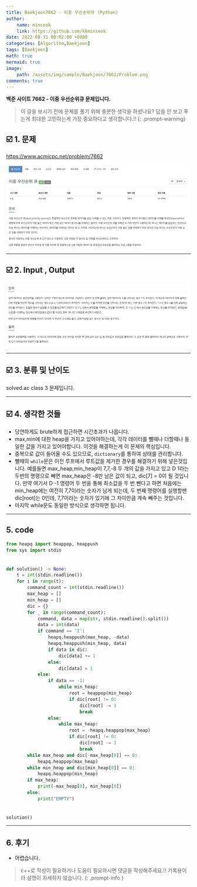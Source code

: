 ```yaml
---
title: Baekjoon7662 - 이중 우선순위큐 (Python)
author: 
    name: minseok
    link: https://github.com/kkminseok
date: 2022-08-31 00:02:00 +0800
categories: [Algorithm,Baekjoon]
tags: [Baekjoon]
math: true
mermaid: true
image: 
    path: /assets/img/sample/Baekjoon/7662/Problem.png
comments: true
---
```


**백준 사이트 7662 - 이중 우선순위큐 문제입니다.**

> 이 글을 보시기 전에 문제를 풀기 위해 충분한 생각을 하셨나요? 답을 안 보고 푸는게 최대한 고민하는게 가장 중요하다고 생각합니다.!!
{: .prompt-warning}

## ☑️ 1. 문제
<https://www.acmicpc.net/problem/7662>


![](/assets/img/sample/Baekjoon/7662/Problem.png)

-----  

## ☑️ 2. Input , Output
![](/assets/img/sample/Baekjoon/7662/input.png)


-----  

## ☑️ 3. 분류 및 난이도

solved.ac class 3 문제입니다.

-----  

## ☑️ 4. 생각한 것들

- 당연하게도 brute하게 접근하면 시간초과가 나옵니다.
- max,min에 대한 heap을 가지고 있어야하는데, 각각 데이터를 뺄때나 더할때나 동일한 값을 가지고 있어야합니다. 이것을 해결하는게 이 문제의 핵심입니다.
- 중복으로 값이 들어올 수도 있으므로, `dictionary`를 통하여 상태를 관리합니다.
- 뺄때의 `while`문은 이전 루프에서 루트값을 제거한 경우를 해결하기 위해 넣은것입니다. 예를들면 max_heap,min_heap이 7,7,-8 두 개의 값을 가지고 있고 D 1라는 두번의 명령으로 빼면 max_heap은 -8만 남은 값이 되고, dic[7] = 0이 될 것입니다. 만약 여기서 D -1 명령어 두 번을 통해 최소값을 두 번 뺀다고 하면 처음에는 min_heap에는 여전히 7,7이라는 숫자가 남게 되는데, 두 번째 명령어를 실행할땐 dic[root]는 0인데, 7,7이라는 숫자가 있기에 그 차이만큼 계속 빼주는 것입니다.
- 마지막 while문도 동일한 방식으로 생각하면 됩니다.


-----  

## 5. code

```python
from heapq import heappop, heappush
from sys import stdin


def solution() -> None:
    t = int(stdin.readline())
    for i in range(t):
        command_count = int(stdin.readline())
        max_heap = []
        min_heap = []
        dic = {}
        for _ in range(command_count):
            command, data = map(str, stdin.readline().split())
            data = int(data)
            if command == 'I':
                heapq.heappush(max_heap, -data)
                heapq.heappush(min_heap, data)
                if data in dic:
                    dic[data] += 1
                else:
                    dic[data] = 1
            else:
                if data == -1:
                    while min_heap:
                        root = heappop(min_heap)
                        if dic[root] != 0:
                            dic[root] -= 1
                            break
                else:
                    while max_heap:
                        root = -heapq.heappop(max_heap)
                        if dic[root] != 0:
                            dic[root] -= 1
                            break
        while max_heap and dic[-max_heap[0]] == 0:
            heapq.heappop(max_heap)
        while min_heap and dic[min_heap[0]] == 0:
            heapq.heappop(min_heap)
        if max_heap:
            print(-max_heap[0], min_heap[0])
        else:
            print("EMPTY")


solution()


```

-----

## 6. 후기

- 어렵습니다. 

> c++로 작성이 필요하거나 도움이 필요하시면 댓글을 작성해주세요.!! 기록용이라 설명이 자세하지 않습니다.
{: .prompt-info }